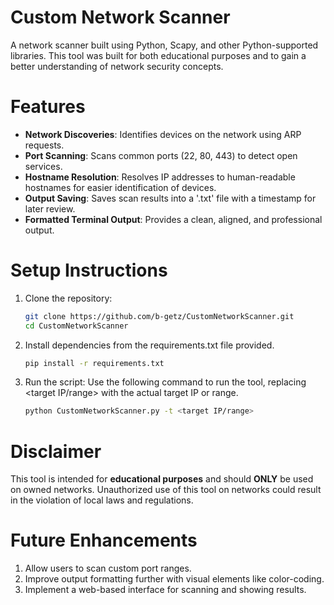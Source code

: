# Custom Network Scanner
A network scanner built using Python, Scapy, and other Python-supported libraries. This tool was built for both educational
purposes and to gain a better understanding of network security concepts.

# Features
- **Network Discoveries**: Identifies devices on the network using ARP requests.
- **Port Scanning**: Scans common ports (22, 80, 443) to detect open services.
- **Hostname Resolution**: Resolves IP addresses to human-readable hostnames for easier identification of devices.
- **Output Saving**: Saves scan results into a '.txt' file with a timestamp for later review.
- **Formatted Terminal Output**: Provides a clean, aligned, and professional output.

# Setup Instructions

1. Clone the repository:
   ```bash
   git clone https://github.com/b-getz/CustomNetworkScanner.git
   cd CustomNetworkScanner
2. Install dependencies from the requirements.txt file provided.
   ```bash
   pip install -r requirements.txt
3. Run the script:
   Use the following command to run the tool, replacing <target IP/range> with the actual target IP or range.
   ```bash
   python CustomNetworkScanner.py -t <target IP/range>
   
# Disclaimer
This tool is intended for **educational purposes** and should **ONLY** be used on owned networks. Unauthorized use of this tool
on networks could result in the violation of local laws and regulations.

# Future Enhancements
1. Allow users to scan custom port ranges.
2. Improve output formatting further with visual elements like color-coding.
3. Implement a web-based interface for scanning and showing results.
